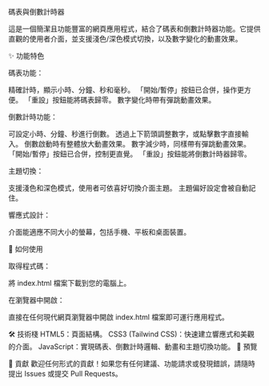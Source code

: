 碼表與倒數計時器

這是一個簡潔且功能豐富的網頁應用程式，結合了碼表和倒數計時器功能。它提供直觀的使用者介面，並支援淺色/深色模式切換，以及數字變化的動畫效果。

✨ 功能特色

碼表功能：

精確計時，顯示小時、分鐘、秒和毫秒。
「開始/暫停」按鈕已合併，操作更方便。
「重設」按鈕能將碼表歸零。
數字變化時帶有彈跳動畫效果。


倒數計時功能：

可設定小時、分鐘、秒進行倒數。
透過上下箭頭調整數字，或點擊數字直接輸入。
倒數啟動時有整體放大動畫效果。
數字減少時，同樣帶有彈跳動畫效果。
「開始/暫停」按鈕已合併，控制更直覺。
「重設」按鈕能將倒數計時器歸零。


主題切換：

支援淺色和深色模式，使用者可依喜好切換介面主題。
主題偏好設定會被自動記住。


響應式設計：

介面能適應不同大小的螢幕，包括手機、平板和桌面裝置。


🚀 如何使用

取得程式碼：

將 index.html 檔案下載到您的電腦上。

在瀏覽器中開啟：

直接在任何現代網頁瀏覽器中開啟 index.html 檔案即可運行應用程式。

🛠️ 技術棧
HTML5：頁面結構。
CSS3 (Tailwind CSS)：快速建立響應式和美觀的介面。
JavaScript：實現碼表、倒數計時邏輯、動畫和主題切換功能。
📸 預覽

🤝 貢獻
歡迎任何形式的貢獻！如果您有任何建議、功能請求或發現錯誤，請隨時提出 Issues 或提交 Pull Requests。
